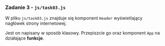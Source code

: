 ### Zadanie 3 - `js/task03.js`
W pliku `js/task03.js` znajduje się komponent `Header` wyświetlający nagłówek strony internetowej.

Jest on napisany w sposób klasowy. Przepiszcie go oraz komponent `App` na działające **funkcje**.